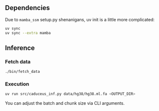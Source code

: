 ## Dependencies

Due to `mamba_ssm` setup.py shenanigans, uv init is a little more complicated:

```sh
uv sync
uv sync --extra mamba
```

## Inference

### Fetch data

```sh
./bin/fetch_data
```

### Execution

```sh
uv run src/caduceus_inf.py data/hg38/hg38.ml.fa <OUTPUT_DIR>
```

You can adjust the batch and chunk size via CLI arguments.
